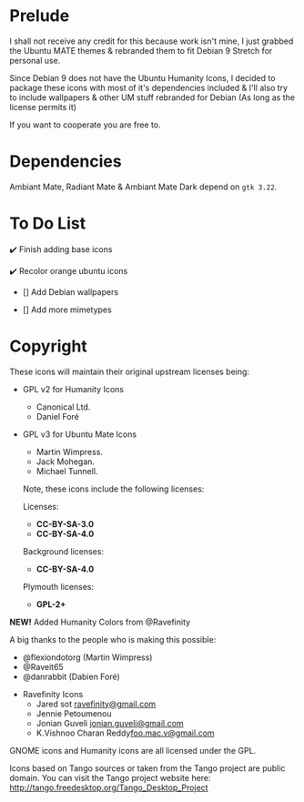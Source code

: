 # Prelude

I shall not receive any credit for this because work isn't mine, I just
grabbed the Ubuntu MATE themes & rebranded them to fit Debian 9 Stretch
for personal use.

Since Debian 9 does not have the Ubuntu Humanity Icons, I decided to
package these icons with most of it's dependencies included & I'll 
also try to include wallpapers & other UM stuff rebranded for Debian
(As long as the license permits it)

If you want to cooperate you are free to.

# Dependencies
Ambiant Mate, Radiant Mate & Ambiant Mate Dark depend on `gtk 3.22`.


# To Do List

:heavy_check_mark: Finish adding base icons

:heavy_check_mark: Recolor orange ubuntu icons

- [] Add Debian wallpapers

- [] Add more mimetypes

# Copyright
These icons will maintain their original upstream licenses being:

 * GPL v2 for Humanity Icons
   * Canonical Ltd.
   * Daniel Foré
   
 * GPL v3 for Ubuntu Mate Icons
   * Martin Wimpress.
   * Jack Mohegan.
   * Michael Tunnell.
   
   Note, these icons include the following licenses:
   
   Licenses: 
   
   * **CC-BY-SA-3.0**
   * **CC-BY-SA-4.0**
   
   Background licenses:
   
   * **CC-BY-SA-4.0**
   
   Plymouth licenses:
   
   * **GPL-2+**
   
   
**NEW!** Added Humanity Colors from @Ravefinity

A big thanks to the people who is making this possible:

* @flexiondotorg (Martin Wimpress)
* @Raveit65
* @danrabbit (Dabien Foré)

- Ravefinity Icons
    * Jared sot <ravefinity@gmail.com>
    * Jennie Petoumenou
    * Jonian Guveli <jonian.guveli@gmail.com>
    * K.Vishnoo Charan Reddy<foo.mac.v@gmail.com>

GNOME icons and Humanity icons are all licensed under the GPL.

Icons based on Tango sources or taken from the Tango project are public domain.
	You can visit the Tango project website here:
		http://tango.freedesktop.org/Tango_Desktop_Project


